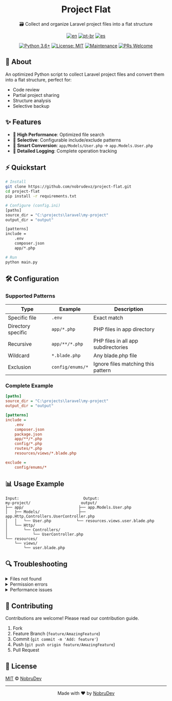 <div align="center">

# Project Flat

🗃️ Collect and organize Laravel project files into a flat structure

[![en](https://img.shields.io/badge/lang-en-red.svg)](./README.md)
[![pt-br](https://img.shields.io/badge/lang-pt--br-green.svg)](./README.pt-br.md)
[![es](https://img.shields.io/badge/lang-es-yellow.svg)](./README.es.md)

[![Python 3.6+](https://img.shields.io/badge/python-3.6+-blue.svg)](https://www.python.org/downloads/)
[![License: MIT](https://img.shields.io/badge/License-MIT-yellow.svg)](https://opensource.org/licenses/MIT)
[![Maintenance](https://img.shields.io/badge/Maintained%3F-yes-green.svg)](https://github.com/nobrudevz/project-flat/graphs/commit-activity)
[![PRs Welcome](https://img.shields.io/badge/PRs-welcome-brightgreen.svg?style=flat-square)](http://makeapullrequest.com)

</div>

## 📖 About

An optimized Python script to collect Laravel project files and convert them into a flat structure, perfect for:

- Code review
- Partial project sharing
- Structure analysis
- Selective backup

## ✨ Features

- 🚀 **High Performance**: Optimized file search
- 🎯 **Selective**: Configurable include/exclude patterns
- 🔄 **Smart Conversion**: `app/Models/User.php` → `app.Models.User.php`
- 📝 **Detailed Logging**: Complete operation tracking

## ⚡ Quickstart

```bash
# Install
git clone https://github.com/nobrudevz/project-flat.git
cd project-flat
pip install -r requirements.txt

# Configure (config.ini)
[paths]
source_dir = "C:\projects\laravel\my-project"
output_dir = "output"

[patterns]
include =
    .env
    composer.json
    app/*.php

# Run
python main.py
```

## 🛠️ Configuration

### Supported Patterns

| Type | Example | Description |
|------|---------|-------------|
| Specific file | `.env` | Exact match |
| Directory specific | `app/*.php` | PHP files in app directory |
| Recursive | `app/**/*.php` | PHP files in all app subdirectories |
| Wildcard | `*.blade.php` | Any blade.php file |
| Exclusion | `config/enums/*` | Ignore files matching this pattern |

### Complete Example

```ini
[paths]
source_dir = "C:\projects\laravel\my-project"
output_dir = "output"

[patterns]
include =
    .env
    composer.json
    package.json
    app/**/*.php
    config/*.php
    routes/*.php
    resources/views/*.blade.php

exclude =
    config/enums/*
```

## 📊 Usage Example

```text
Input:                            Output:
my-project/                      output/
├── app/                        ├── app.Models.User.php
│   ├── Models/                 ├── app.Http.Controllers.UserController.php
│   │   └── User.php           └── resources.views.user.blade.php
│   └── Http/
│       └── Controllers/
│           └── UserController.php
└── resources/
    └── views/
        └── user.blade.php
```

## 🔍 Troubleshooting

<details>
<summary>Files not found</summary>

- Check patterns in `config.ini`
- Confirm directory paths
- Check logs for details

</details>

<details>
<summary>Permission errors</summary>

- Check source directory permissions
- Confirm output directory access
- Run with proper privileges

</details>

<details>
<summary>Performance issues</summary>

- Use specific patterns
- Avoid unnecessary recursion
- Limit search depth

</details>

## 👥 Contributing

Contributions are welcome! Please read our contribution guide.

1. Fork
2. Feature Branch (`feature/AmazingFeature`)
3. Commit (`git commit -m 'Add: feature'`)
4. Push (`git push origin feature/AmazingFeature`)
5. Pull Request

## 📄 License

[MIT](LICENSE) © [NobruDev](https://github.com/nobrudevz)

---

<div align="center">
Made with ❤️ by <a href="https://github.com/nobrudevz">NobruDev</a>
</div>
